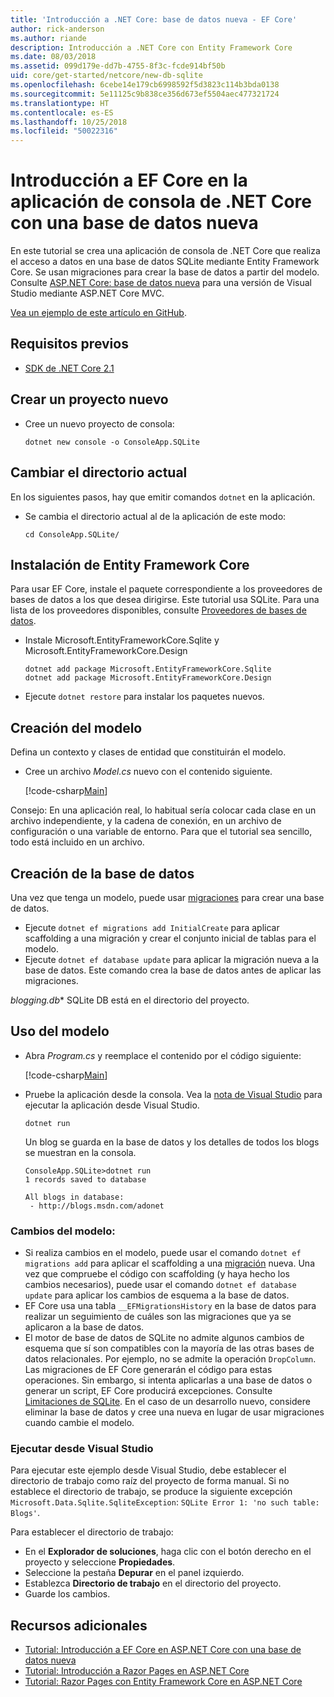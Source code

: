 ```yaml
---
title: 'Introducción a .NET Core: base de datos nueva - EF Core'
author: rick-anderson
ms.author: riande
description: Introducción a .NET Core con Entity Framework Core
ms.date: 08/03/2018
ms.assetid: 099d179e-dd7b-4755-8f3c-fcde914bf50b
uid: core/get-started/netcore/new-db-sqlite
ms.openlocfilehash: 6cebe14e179cb6998592f5d3823c114b3bda0138
ms.sourcegitcommit: 5e11125c9b838ce356d673ef5504aec477321724
ms.translationtype: HT
ms.contentlocale: es-ES
ms.lasthandoff: 10/25/2018
ms.locfileid: "50022316"
---
```

# <a name="getting-started-with-ef-core-on-net-core-console-app-with-a-new-database"></a>Introducción a EF Core en la aplicación de consola de .NET Core con una base de datos nueva

En este tutorial se crea una aplicación de consola de .NET Core que realiza el acceso a datos en una base de datos SQLite mediante Entity Framework Core. Se usan migraciones para crear la base de datos a partir del modelo. Consulte [ASP.NET Core: base de datos nueva](xref:core/get-started/aspnetcore/new-db) para una versión de Visual Studio mediante ASP.NET Core MVC.

[Vea un ejemplo de este artículo en GitHub](https://github.com/aspnet/EntityFramework.Docs/tree/master/samples/core/GetStarted/NetCore/ConsoleApp.SQLite).

## <a name="prerequisites"></a>Requisitos previos

* [SDK de .NET Core 2.1](https://www.microsoft.com/net/core)

## <a name="create-a-new-project"></a>Crear un proyecto nuevo

* Cree un nuevo proyecto de consola:

  ``` Console
  dotnet new console -o ConsoleApp.SQLite
  ```
## <a name="change-the-current-directory"></a>Cambiar el directorio actual

En los siguientes pasos, hay que emitir comandos `dotnet` en la aplicación.

* Se cambia el directorio actual al de la aplicación de este modo:

  ``` Console
  cd ConsoleApp.SQLite/
  ```
## <a name="install-entity-framework-core"></a>Instalación de Entity Framework Core

Para usar EF Core, instale el paquete correspondiente a los proveedores de bases de datos a los que desea dirigirse. Este tutorial usa SQLite. Para una lista de los proveedores disponibles, consulte [Proveedores de bases de datos](../../providers/index.md).

* Instale Microsoft.EntityFrameworkCore.Sqlite y Microsoft.EntityFrameworkCore.Design

  ```Console
  dotnet add package Microsoft.EntityFrameworkCore.Sqlite
  dotnet add package Microsoft.EntityFrameworkCore.Design
  ```

* Ejecute `dotnet restore` para instalar los paquetes nuevos.

## <a name="create-the-model"></a>Creación del modelo

Defina un contexto y clases de entidad que constituirán el modelo.

* Cree un archivo *Model.cs* nuevo con el contenido siguiente.

  [!code-csharp[Main](../../../../samples/core/GetStarted/NetCore/ConsoleApp.SQLite/Model.cs)]

Consejo: En una aplicación real, lo habitual sería colocar cada clase en un archivo independiente, y la cadena de conexión, en un archivo de configuración o una variable de entorno. Para que el tutorial sea sencillo, todo está incluido en un archivo.

## <a name="create-the-database"></a>Creación de la base de datos

Una vez que tenga un modelo, puede usar [migraciones](xref:core/managing-schemas/migrations/index) para crear una base de datos.

* Ejecute `dotnet ef migrations add InitialCreate` para aplicar scaffolding a una migración y crear el conjunto inicial de tablas para el modelo.
* Ejecute `dotnet ef database update` para aplicar la migración nueva a la base de datos. Este comando crea la base de datos antes de aplicar las migraciones.

*blogging.db** SQLite DB está en el directorio del proyecto.

## <a name="use-the-model"></a>Uso del modelo

* Abra *Program.cs* y reemplace el contenido por el código siguiente:

  [!code-csharp[Main](../../../../samples/core/GetStarted/NetCore/ConsoleApp.SQLite/Program.cs)]

* Pruebe la aplicación desde la consola. Vea la [nota de Visual Studio](#vs) para ejecutar la aplicación desde Visual Studio.

  `dotnet run`

  Un blog se guarda en la base de datos y los detalles de todos los blogs se muestran en la consola.

  ```Console
  ConsoleApp.SQLite>dotnet run
  1 records saved to database

  All blogs in database:
   - http://blogs.msdn.com/adonet
  ```

### <a name="changing-the-model"></a>Cambios del modelo:

- Si realiza cambios en el modelo, puede usar el comando `dotnet ef migrations add` para aplicar el scaffolding a una [migración](xref:core/managing-schemas/migrations/index) nueva. Una vez que compruebe el código con scaffolding (y haya hecho los cambios necesarios), puede usar el comando `dotnet ef database update` para aplicar los cambios de esquema a la base de datos.
- EF Core usa una tabla `__EFMigrationsHistory` en la base de datos para realizar un seguimiento de cuáles son las migraciones que ya se aplicaron a la base de datos.
- El motor de base de datos de SQLite no admite algunos cambios de esquema que sí son compatibles con la mayoría de las otras bases de datos relacionales. Por ejemplo, no se admite la operación `DropColumn`. Las migraciones de EF Core generarán el código para estas operaciones. Sin embargo, si intenta aplicarlas a una base de datos o generar un script, EF Core producirá excepciones. Consulte [Limitaciones de SQLite](../../providers/sqlite/limitations.md). En el caso de un desarrollo nuevo, considere eliminar la base de datos y cree una nueva en lugar de usar migraciones cuando cambie el modelo.

<a name="vs"></a>
### <a name="run-from-visual-studio"></a>Ejecutar desde Visual Studio

Para ejecutar este ejemplo desde Visual Studio, debe establecer el directorio de trabajo como raíz del proyecto de forma manual. Si no establece el directorio de trabajo, se produce la siguiente excepción `Microsoft.Data.Sqlite.SqliteException`: `SQLite Error 1: 'no such table: Blogs'`.

Para establecer el directorio de trabajo:

* En el **Explorador de soluciones**, haga clic con el botón derecho en el proyecto y seleccione **Propiedades**.
* Seleccione la pestaña **Depurar** en el panel izquierdo.
* Establezca **Directorio de trabajo** en el directorio del proyecto.
* Guarde los cambios.

## <a name="additional-resources"></a>Recursos adicionales

* [Tutorial: Introducción a EF Core en ASP.NET Core con una base de datos nueva](xref:core/get-started/aspnetcore/new-db)
* [Tutorial: Introducción a Razor Pages en ASP.NET Core](https://docs.microsoft.com/aspnet/core/tutorials/razor-pages/razor-pages-start)
* [Tutorial: Razor Pages con Entity Framework Core en ASP.NET Core](https://docs.microsoft.com/aspnet/core/data/ef-rp/intro)
